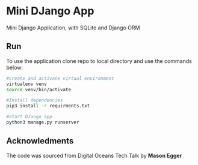 # Mini DJango App

Mini Django Application, with SQLite and Django ORM

## Run
To use the application clone repo to local directory and use the commands below:

```bash
#create and activate virtual environment
virtualenv venv
source venv/bin/activate

#Install dependencies
pip3 install -r requirments.txt

#Start DJango app
python3 manage.py runserver

```
## Acknowledments
The code was sourced from Digital Oceans Tech Talk by **Mason Egger**